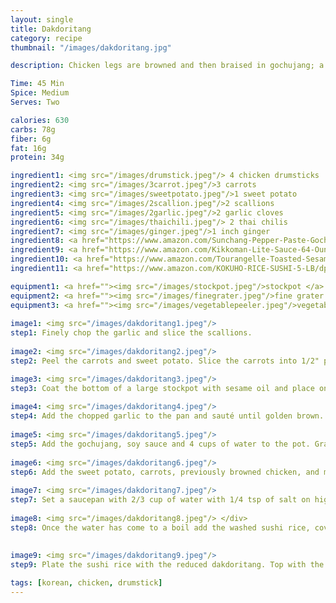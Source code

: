 ```yaml
---
layout: single
title: Dakdoritang
category: recipe
thumbnail: "/images/dakdoritang.jpg"

description: Chicken legs are browned and then braised in gochujang; a savory, spicy, and pungent Korean sauce. 

Time: 45 Min
Spice: Medium
Serves: Two

calories: 630
carbs: 78g
fiber: 6g
fat: 16g
protein: 34g

ingredient1: <img src="/images/drumstick.jpeg"/> 4 chicken drumsticks
ingredient2: <img src="/images/3carrot.jpeg"/>3 carrots
ingredient3: <img src="/images/sweetpotato.jpeg"/>1 sweet potato
ingredient4: <img src="/images/2scallion.jpeg"/>2 scallions
ingredient5: <img src="/images/2garlic.jpeg"/>2 garlic cloves
ingredient6: <img src="/images/thaichili.jpeg"/> 2 thai chilis
ingredient7: <img src="/images/ginger.jpeg"/>1 inch ginger
ingredient8: <a href="https://www.amazon.com/Sunchang-Pepper-Paste-Gochujang-500g/dp/B013HB0CC4/ref=as_li_ss_tl?s=grocery&ie=UTF8&qid=1486159504&sr=1-4&keywords=gochujang&th=1&linkCode=ll1&tag=cilalime09-20&linkId=c2cac602199dd4c4bec03c4a88e6141e"><img src="/images/gochujang.jpeg"/>1/4 c gochujang </a>
ingredient9: <a href="https://www.amazon.com/Kikkoman-Lite-Sauce-64-Ounce-Bottle/dp/B000NYFBCA/ref=as_li_ss_tl?s=grocery&rps=1&ie=UTF8&qid=1486159464&sr=1-2&keywords=soy+sauce&refinements=p_85:2470955011&linkCode=ll1&tag=cilalime09-20&linkId=dd15b27b65f13c6a6e1f93904d0364f0"><img src="/images/tamari.jpeg"/>1/4 c soy sauce</a>
ingredient10: <a href="https://www.amazon.com/Tourangelle-Toasted-Sesame-Oil-Expeller-pressed/dp/B005WXMPMQ/ref=as_li_ss_tl?s=grocery&ie=UTF8&qid=1486159408&sr=1-4&keywords=sesame+oil&linkCode=ll1&tag=cilalime09-20&linkId=ad91a2c68c2f65c97a446e5934e0712f"><img src="/images/sesameoil.jpeg"/>2 tbsp sesame oil</a>
ingredient11: <a href="https://www.amazon.com/KOKUHO-RICE-SUSHI-5-LB/dp/B000FJLXHU/ref=as_li_ss_tl?s=grocery&ie=UTF8&qid=1486159373&sr=1-3&keywords=sushi+rice&linkCode=ll1&tag=cilalime09-20&linkId=65ab8742ced525a5a7d35a733ad0e6e2"><img src="/images/sushirice.jpeg"/>1/2 cup sushi rice</a>

equipment1: <a href=""><img src="/images/stockpot.jpeg"/>stockpot </a>
equipment2: <a href=""><img src="/images/finegrater.jpeg"/>fine grater </a></div>
equipment3: <a href=""><img src="/images/vegetablepeeler.jpeg"/>vegetable peeler</a>
  
image1: <img src="/images/dakdoritang1.jpeg"/>
step1: Finely chop the garlic and slice the scallions.
 
image2: <img src="/images/dakdoritang2.jpeg"/>
step2: Peel the carrots and sweet potato. Slice the carrots into 1/2" pieces and cut the potato into 1/2" cubes.

image3: <img src="/images/dakdoritang3.jpeg"/>
step3: Coat the bottom of a large stockpot with sesame oil and place on medium high heat. Once the oil is hot, add the chicken drumsticks and brown on all sides.<p>Once browned, transfer the chicken to a plate for later use.</p>
  
image4: <img src="/images/dakdoritang4.jpeg"/>
step4: Add the chopped garlic to the pan and sauté until golden brown.
  
image5: <img src="/images/dakdoritang5.jpeg"/>
step5: Add the gochujang, soy sauce and 4 cups of water to the pot. Grate the ginger into the pot.
  
image6: <img src="/images/dakdoritang6.jpeg"/>
step6: Add the sweet potato, carrots, previously browned chicken, and mung bean sprouts. Reduce the heat to medium, and cook for another 20 minutes until reduced by 75%.
  
image7: <img src="/images/dakdoritang7.jpeg"/>
step7: Set a saucepan with 2/3 cup of water with 1/4 tsp of salt on high heat.<p>While waiting for the water to come to a boil, wash the rice. Place the rice in a large bowl and cover with water. Swish your hands in the rice until the water becomes cloudy, and then drain the rice. Add more water, swish again, and drain the rice. Repeat swishing and draining one more time.</p>
  
image8: <img src="/images/dakdoritang8.jpeg"/> </div>
step8: Once the water has come to a boil add the washed sushi rice, cover and cook for 15 minutes.<p>After the rice has cooked for 15 minutes, remove the rice from heat. Keep the rice covered to allow for all the water to fully absorb into the grains of rice.</p>
  
 
image9: <img src="/images/dakdoritang9.jpeg"/>
step9: Plate the sushi rice with the reduced dakdoritang. Top with the chopped scallions.

tags: [korean, chicken, drumstick]
---
```

